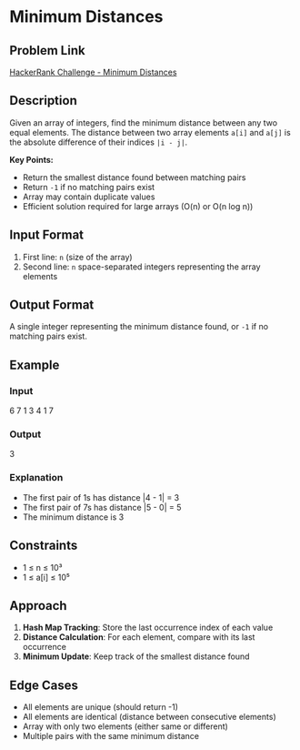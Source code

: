 # Minimum Distances

## Problem Link
[HackerRank Challenge - Minimum Distances](https://www.hackerrank.com/contests/mountblue-technologies/challenges/minimum-distances)

## Description
Given an array of integers, find the minimum distance between any two equal elements. The distance between two array elements `a[i]` and `a[j]` is the absolute difference of their indices `|i - j|`.

**Key Points:**
- Return the smallest distance found between matching pairs
- Return `-1` if no matching pairs exist
- Array may contain duplicate values
- Efficient solution required for large arrays (O(n) or O(n log n))

## Input Format
1. First line: `n` (size of the array)
2. Second line: `n` space-separated integers representing the array elements

## Output Format
A single integer representing the minimum distance found, or `-1` if no matching pairs exist.

## Example
### Input
6
7 1 3 4 1 7


### Output
3


### Explanation
- The first pair of 1s has distance |4 - 1| = 3
- The first pair of 7s has distance |5 - 0| = 5
- The minimum distance is 3

## Constraints
- 1 ≤ n ≤ 10³
- 1 ≤ a[i] ≤ 10⁵

## Approach
1. **Hash Map Tracking**: Store the last occurrence index of each value
2. **Distance Calculation**: For each element, compare with its last occurrence
3. **Minimum Update**: Keep track of the smallest distance found

## Edge Cases
- All elements are unique (should return -1)
- All elements are identical (distance between consecutive elements)
- Array with only two elements (either same or different)
- Multiple pairs with the same minimum distance


